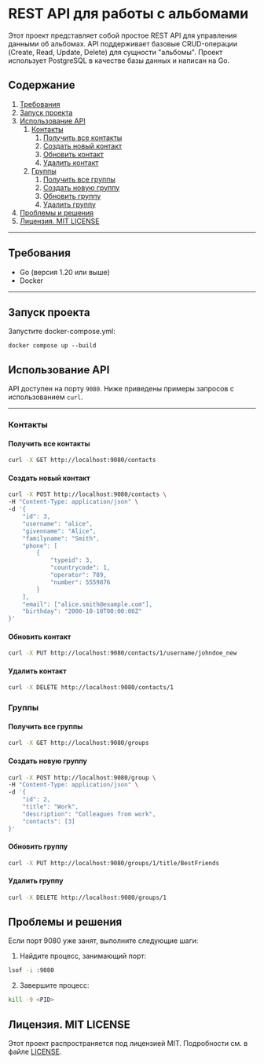 # REST API для работы с альбомами

Этот проект представляет собой простое REST API для управления данными об альбомах. API поддерживает базовые CRUD-операции (Create, Read, Update, Delete) для сущности "альбомы". Проект использует PostgreSQL в качестве базы данных и написан на Go.

## Содержание
1. [Требования](#требования)
2. [Запуск проекта](#запуск-проекта)
3. [Использование API](#использование-api)
   1. [Контакты](#контакты)
      1. [Получить все контакты](#получить-все-контакты)
      2. [Создать новый контакт](#создать-новый-контакт)
      3. [Обновить контакт](#обновить-контакт)
      4. [Удалить контакт](#удалить-контакт)
   2. [Группы](#группы)
      1. [Получить все группы](#получить-все-группы)
      2. [Создать новую группу](#создать-новую-группу)
      3. [Обновить группу](#обновить-группу)
      4. [Удалить группу](#удалить-группу)
4. [Проблемы и решения](#проблемы-и-решения)
5. [Лицензия. MIT LICENSE](#лицензия-mit-license)

---

## Требования

- Go (версия 1.20 или выше)
- Docker
---

## Запуск проекта

Запустите docker-compose.yml:
```
docker compose up --build
```

## Использование API

API доступен на порту `9080`. Ниже приведены примеры запросов с использованием `curl`.

---

### Контакты

#### Получить все контакты

```bash
curl -X GET http://localhost:9080/contacts
```

#### Создать новый контакт
```bash
curl -X POST http://localhost:9080/contacts \
-H "Content-Type: application/json" \
-d '{
    "id": 3,
    "username": "alice",
    "givenname": "Alice",
    "familyname": "Smith",
    "phone": [
        {
            "typeid": 3,
            "countrycode": 1,
            "operator": 789,
            "number": 5559876
        }
    ],
    "email": ["alice.smith@example.com"],
    "birthday": "2000-10-10T00:00:00Z"
}'
```

#### Обновить контакт
```bash
curl -X PUT http://localhost:9080/contacts/1/username/johndoe_new
```

#### Удалить контакт
```bash
curl -X DELETE http://localhost:9080/contacts/1
```

### Группы

#### Получить все группы
```bash
curl -X GET http://localhost:9080/groups
```

#### Создать новую группу
```bash
curl -X POST http://localhost:9080/group \
-H "Content-Type: application/json" \
-d '{
    "id": 2,
    "title": "Work",
    "description": "Colleagues from work",
    "contacts": [3]
}'
```

#### Обновить группу
```bash
curl -X PUT http://localhost:9080/groups/1/title/BestFriends
```

#### Удалить группу
```bash
curl -X DELETE http://localhost:9080/groups/1
```

## Проблемы и решения

Если порт 9080 уже занят, выполните следующие шаги:
1. Найдите процесс, занимающий порт:
```bash
lsof -i :9080
```
2. Завершите процесс:
```bash
kill -9 <PID>
```

## Лицензия. MIT LICENSE
Этот проект распространяется под лицензией MIT. Подробности см. в файле [LICENSE](LICENSE).
